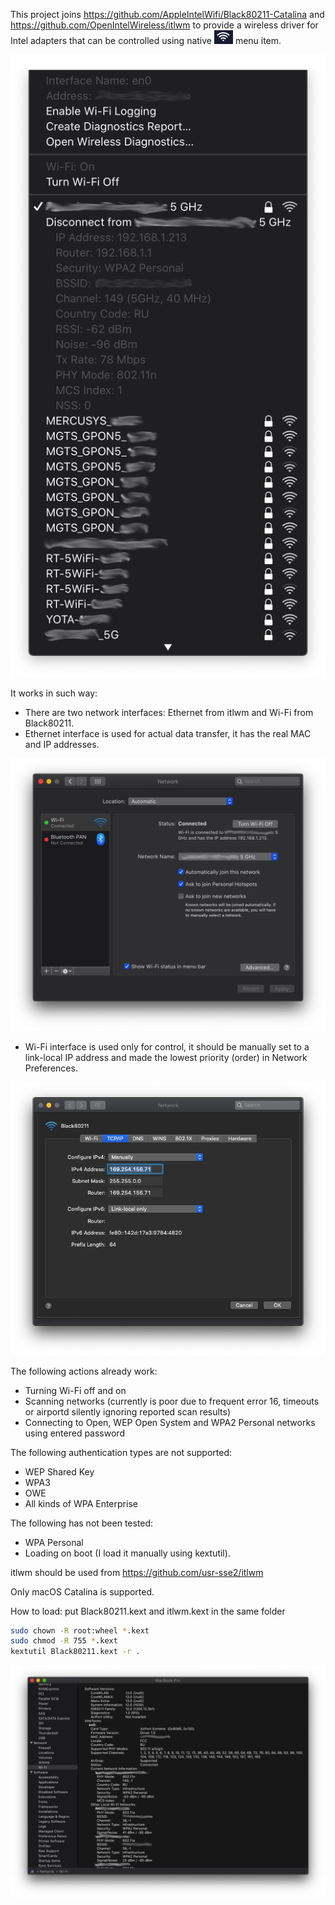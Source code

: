 This project joins https://github.com/AppleIntelWifi/Black80211-Catalina and https://github.com/OpenIntelWireless/itlwm to provide a wireless driver for Intel adapters that can be controlled using native ![AirPort](NetworkMenuIcon.png) menu item.

![menu](NetworkMenu.png) 

It works in such way:

- There are two network interfaces: Ethernet from itlwm and Wi-Fi from Black80211.
- Ethernet interface is used for actual data transfer, it has the real MAC and IP addresses.

![interfaces](NetworkInterfaces.png)

- Wi-Fi interface is used only for control, it should be manually set to a link-local IP address and made the lowest priority (order) in Network Preferences.

![ip](IPSettings.png)

The following actions already work:
- Turning Wi-Fi off and on
- Scanning networks (currently is poor due to frequent error 16, timeouts or airportd silently ignoring reported scan results)
- Connecting to Open, WEP Open System and WPA2 Personal networks using entered password

The following authentication types are not supported:
- WEP Shared Key
- WPA3
- OWE
- All kinds of WPA Enterprise

The following has not been tested:
- WPA Personal
- Loading on boot (I load it manually using kextutil).

itlwm should be used from https://github.com/usr-sse2/itlwm

Only macOS Catalina is supported.

How to load:
put Black80211.kext and itlwm.kext in the same folder
```bash
sudo chown -R root:wheel *.kext
sudo chmod -R 755 *.kext
kextutil Black80211.kext -r .
```

![profiler](SystemProfiler.png)
